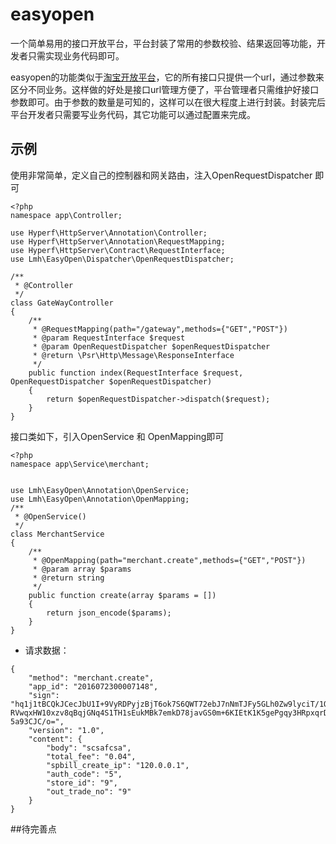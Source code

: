 
# easyopen
一个简单易用的接口开放平台，平台封装了常用的参数校验、结果返回等功能，开发者只需实现业务代码即可。

easyopen的功能类似于[淘宝开放平台](http://open.taobao.com/docs/api.htm?spm=a219a.7629065.0.0.6cQDnQ&apiId=4)，它的所有接口只提供一个url，通过参数来区分不同业务。这样做的好处是接口url管理方便了，平台管理者只需维护好接口参数即可。由于参数的数量是可知的，这样可以在很大程度上进行封装。封装完后平台开发者只需要写业务代码，其它功能可以通过配置来完成。


## 示例
使用非常简单，定义自己的控制器和网关路由，注入OpenRequestDispatcher 即可
```
<?php
namespace app\Controller;

use Hyperf\HttpServer\Annotation\Controller;
use Hyperf\HttpServer\Annotation\RequestMapping;
use Hyperf\HttpServer\Contract\RequestInterface;
use Lmh\EasyOpen\Dispatcher\OpenRequestDispatcher;

/**
 * @Controller
 */
class GateWayController
{
    /**
     * @RequestMapping(path="/gateway",methods={"GET","POST"})
     * @param RequestInterface $request
     * @param OpenRequestDispatcher $openRequestDispatcher
     * @return \Psr\Http\Message\ResponseInterface
     */
    public function index(RequestInterface $request, OpenRequestDispatcher $openRequestDispatcher)
    {
        return $openRequestDispatcher->dispatch($request);
    }
}
```
接口类如下，引入OpenService 和 OpenMapping即可
```
<?php
namespace app\Service\merchant;


use Lmh\EasyOpen\Annotation\OpenService;
use Lmh\EasyOpen\Annotation\OpenMapping;
/**
 * @OpenService()
 */
class MerchantService
{
    /**
     * @OpenMapping(path="merchant.create",methods={"GET","POST"})
     * @param array $params
     * @return string
     */
    public function create(array $params = [])
    {
        return json_encode($params);
    }
}

```


- 请求数据：

```
{
    "method": "merchant.create",
    "app_id": "2016072300007148",
    "sign": "hq1j1tBCQkJCecJbU1I+9VyRDPyjzBjT6ok7S6QWT72ebJ7nNmTJFy5GLh0Zw9lyciT/1Qd7dDeF RVwqxHW10xzv8qBqjGNq4S1TH1sEukMBk7emkD78javGS0m+6KIEtK1K5gePgqy3HRpxqrD58jqZIOu5FIxY5m 5a93CJC/o=",
    "version": "1.0",
    "content": {
        "body": "scsafcsa",
        "total_fee": "0.04",
        "spbill_create_ip": "120.0.0.1",
        "auth_code": "5",
        "store_id": "9",
        "out_trade_no": "9"
    }
}
```


##待完善点
